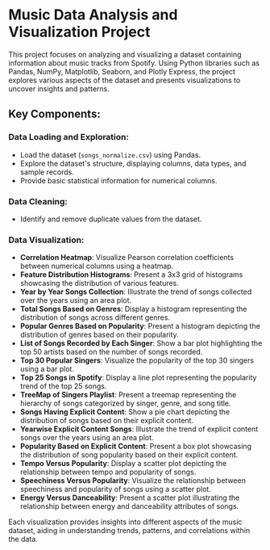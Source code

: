 # Music Data Analysis and Visualization Project

This project focuses on analyzing and visualizing a dataset containing information about music tracks from Spotify. Using Python libraries such as Pandas, NumPy, Matplotlib, Seaborn, and Plotly Express, the project explores various aspects of the dataset and presents visualizations to uncover insights and patterns.

## Key Components:

### Data Loading and Exploration:

- Load the dataset (`songs_normalize.csv`) using Pandas.
- Explore the dataset's structure, displaying columns, data types, and sample records.
- Provide basic statistical information for numerical columns.

### Data Cleaning:

- Identify and remove duplicate values from the dataset.

### Data Visualization:

- **Correlation Heatmap**: Visualize Pearson correlation coefficients between numerical columns using a heatmap.
- **Feature Distribution Histograms**: Present a 3x3 grid of histograms showcasing the distribution of various features.
- **Year by Year Songs Collection**: Illustrate the trend of songs collected over the years using an area plot.
- **Total Songs Based on Genres**: Display a histogram representing the distribution of songs across different genres.
- **Popular Genres Based on Popularity**: Present a histogram depicting the distribution of genres based on their popularity.
- **List of Songs Recorded by Each Singer**: Show a bar plot highlighting the top 50 artists based on the number of songs recorded.
- **Top 30 Popular Singers**: Visualize the popularity of the top 30 singers using a bar plot.
- **Top 25 Songs in Spotify**: Display a line plot representing the popularity trend of the top 25 songs.
- **TreeMap of Singers Playlist**: Present a treemap representing the hierarchy of songs categorized by singer, genre, and song title.
- **Songs Having Explicit Content**: Show a pie chart depicting the distribution of songs based on their explicit content.
- **Yearwise Explicit Content Songs**: Illustrate the trend of explicit content songs over the years using an area plot.
- **Popularity Based on Explicit Content**: Present a box plot showcasing the distribution of song popularity based on their explicit content.
- **Tempo Versus Popularity**: Display a scatter plot depicting the relationship between tempo and popularity of songs.
- **Speechiness Versus Popularity**: Visualize the relationship between speechiness and popularity of songs using a scatter plot.
- **Energy Versus Danceability**: Present a scatter plot illustrating the relationship between energy and danceability attributes of songs.

Each visualization provides insights into different aspects of the music dataset, aiding in understanding trends, patterns, and correlations within the data.
